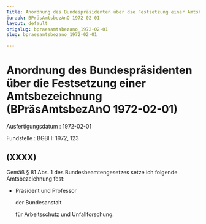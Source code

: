 ```yaml
---
Title: Anordnung des Bundespräsidenten über die Festsetzung einer Amtsbezeichnung
jurabk: BPräsAmtsbezAnO 1972-02-01
layout: default
origslug: bpraesamtsbezano_1972-02-01
slug: bpraesamtsbezano_1972-02-01

---
```


# Anordnung des Bundespräsidenten über die Festsetzung einer Amtsbezeichnung (BPräsAmtsbezAnO 1972-02-01)

Ausfertigungsdatum
:   1972-02-01

Fundstelle
:   BGBl I: 1972, 123



## (XXXX)

Gemäß § 81 Abs. 1 des Bundesbeamtengesetzes setze ich folgende
Amtsbezeichnung fest:

*   Präsident und Professor

    der Bundesanstalt

    für Arbeitsschutz und Unfallforschung.




